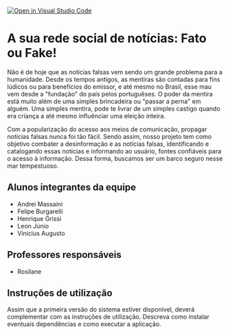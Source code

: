 [![Open in Visual Studio Code](https://classroom.github.com/assets/open-in-vscode-f059dc9a6f8d3a56e377f745f24479a46679e63a5d9fe6f495e02850cd0d8118.svg)](https://classroom.github.com/online_ide?assignment_repo_id=452393&assignment_repo_type=GroupAssignmentRepo)
# A sua rede social de notícias: Fato ou Fake!

Não é de hoje que as notícias falsas vem sendo um grande problema para a humanidade. Desde os tempos antigos, as mentiras são contadas para fins lúdicos ou para benefícios do emissor, e até mesmo no Brasil, esse mau vem desde a "fundação" do país pelos portuguêses. O poder da mentira está muito além de uma simples brincadeira ou "passar a perna" em alguém. Uma simples mentira, pode te livrar de um simples castigo quando era criança a até mesmo influênciar uma eleição inteira. 

Com a popularização do acesso aos meios de comunicação, propagar notícias falsas nunca foi tão fácil. Sendo assim, nosso projeto tem como objetivo combater a desinformação e as notícias falsas, identificando e catalogando essas notícias e informando ao usuário, fontes confiáveis para o acesso à informação. Dessa forma, buscamos ser um barco seguro nesse mar tempestuoso.

## Alunos integrantes da equipe

* Andrei Massaini
* Felipe Burgarelli
* Henrique Grissi
* Leon Júnio
* Vinicius Augusto

## Professores responsáveis

* Rosilane

## Instruções de utilização

Assim que a primeira versão do sistema estiver disponível, deverá complementar com as instruções de utilização. Descreva como instalar eventuais dependências e como executar a aplicação.
